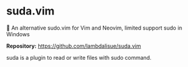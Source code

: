 # suda.vim

🥪 An alternative sudo.vim for Vim and Neovim, limited support sudo in Windows

**Repository:** <https://github.com/lambdalisue/suda.vim>

suda is a plugin to read or write files with sudo command.

<!-- vim: set ft=markdown: -->